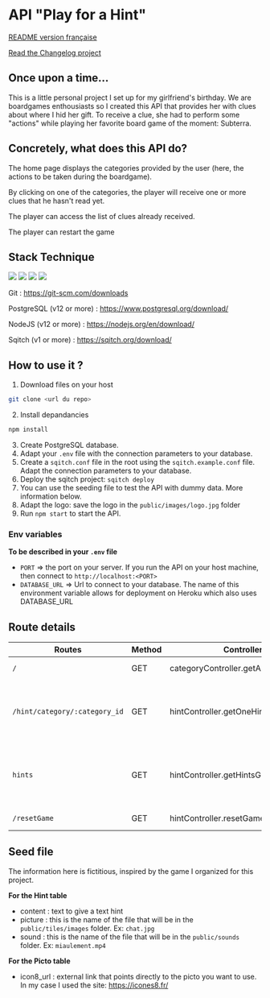 # API "Play for a Hint"


[README version française](./README_FR.md)

[Read the Changelog project](./CHANGELOG.md)

## Once upon a time... 

This is a little personal project I set up for my girlfriend's birthday. We are boardgames enthousiasts so I created this API that provides her with clues about where I hid her gift. To receive a clue, she had to perform some "actions" while playing her favorite board game of the moment: Subterra. 

## Concretely, what does this API do? 

The home page displays the categories provided by the user (here, the actions to be taken during the boardgame).

By clicking on one of the categories, the player will receive one or more clues that he hasn't read yet. 

The player can access the list of clues already received. 

The player can restart the game 


## Stack Technique 


![](https://img.shields.io/badge/-Node.js-05122A?style=for-the-badge&logo=Node.js) 
![](https://img.shields.io/badge/-PostgreSQL-05122A?style=for-the-badge&logo=PostgreSQL)
![](https://img.shields.io/badge/-Git-05122A?style=for-the-badge&logo=Git)
![](https://img.shields.io/badge/-Sqitch-05122A?style=for-the-badge&logo=Sqitch)

Git : https://git-scm.com/downloads

PostgreSQL (v12 or more) : https://www.postgresql.org/download/

NodeJS (v12 or more) : https://nodejs.org/en/download/

Sqitch (v1 or more) : https://sqitch.org/download/


## How to use it ? 

1. Download files on your host 
```bash
git clone <url du repo>
```

2. Install depandancies

```bash
npm install 
```

3. Create PostgreSQL database. 
4. Adapt your `.env` file with the connection parameters to your database.
5. Create a `sqitch.conf` file in the root using the `sqitch.example.conf` file. Adapt the connection parameters to your database. 
6. Deploy the sqitch project: `sqitch deploy`
7. You can use the seeding file to test the API with dummy data. More information below.  
8. Adapt the logo: save the logo in the `public/images/logo.jpg` folder
9. Run `npm start` to start the API. 


### Env variables

**To be described in your `.env` file**

- `PORT` => the port on your server. If you run the API on your host machine, then connect to `http://localhost:<PORT>`
- `DATABASE_URL` => Url to connect to your database. The name of this environment variable allows for deployment on Heroku which also uses DATABASE_URL

## Route details

|Routes|Method|Controllers|Action|
|--|--|--|--|
| `/` | GET | categoryController.getAllCategories | show all categories |
| `/hint/category/:category_id` | GET |  hintController.getOneHintFromCategory | displays a random index from the selected category |
| `hints` | GET | hintController.getHintsGiven | displays all hints the player has already received |
| `/resetGame` | GET | hintController.resetGame | reset the game |

## Seed file 

The information here is fictitious, inspired by the game I organized for this project. 

**For the Hint table**
- content : text to give a text hint
- picture : this is the name of the file that will be in the `public/tiles/images` folder. Ex: `chat.jpg`
- sound : this is the name of the file that will be in the `public/sounds` folder. Ex: `miaulement.mp4`

**For the Picto table** 
- icon8_url : external link that points directly to the picto you want to use. In my case I used the site: https://icones8.fr/
